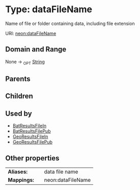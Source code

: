 
# Type: dataFileName


Name of file or folder containing data, including file extension

URI: [neon:dataFileName](https://data.neonscience.org/dataFileName)


## Domain and Range

None ->  <sub>OPT</sub> [String](types/String.md)

## Parents


## Children


## Used by

 * [BatResultsFileIn](BatResultsFileIn.md)
 * [BatResultsFilePub](BatResultsFilePub.md)
 * [GeoResultsFileIn](GeoResultsFileIn.md)
 * [GeoResultsFilePub](GeoResultsFilePub.md)

## Other properties

|  |  |  |
| --- | --- | --- |
| **Aliases:** | | data file name |
| **Mappings:** | | neon:dataFileName |

